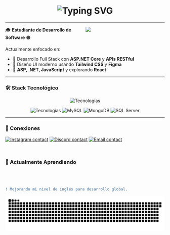 <h1 align="center">
  <img src="https://readme-typing-svg.herokuapp.com?font=Fira+Code&size=30&pause=1000&color=f73333b0&center=true&vCenter=true&width=700&lines=Hola%2C+Soy+Ronny+De+Le%C3%B3n;Desarrollador+Web+Junior;+Aprendizaje+continuo" alt="Typing SVG" />
</h1>

---


<p><img align="right" src="https://media.tenor.com/2P7N3XLLc6EAAAAj/anime.gif" width="250"/></p>

🎓 **Estudiante de Desarrollo de Software** 🟠

Actualmente enfocado en:

- 🧩 Desarrollo Full Stack con **ASP.NET Core** y **APIs RESTful**
- 🎨 Diseño UI moderno usando **Tailwind CSS** y **Figma**
- 🌱 **ASP, .NET, JavaScript** y explorando **React**

---

### 🛠️ Stack Tecnológico

<p align="center">
  <img src="https://skillicons.dev/icons?i=html,css,js,tailwind,cs,bootstrap,dotnet,py,flask" alt="Tecnologías" />
</p>
<p align="center">
<img src="https://skillicons.dev/icons?i=firebase,figma,git,github,vscode,visualstudio" alt="Tecnologías" />
    <img src="https://cdn.jsdelivr.net/gh/devicons/devicon/icons/mysql/mysql-original.svg" alt="MySQL" width="40" height="40"/>
  <img src="https://cdn.jsdelivr.net/gh/devicons/devicon/icons/mongodb/mongodb-original.svg" alt="MongoDB" width="40" height="40"/>
  <img src="https://cdn.jsdelivr.net/gh/devicons/devicon/icons/microsoftsqlserver/microsoftsqlserver-plain-wordmark.svg" alt="SQL Server" width="40" height="40"/>
</p>

---

### 👤 Conexiones

<p align="left">
   <a href="https://www.instagram.com/abreuronny_/?igsh=MTR3b2EzMWluZHZucQ%3D%3D&utm_source=qr" target="blank"> <img src="https://skillicons.dev/icons?i=instagram" alt="Instagram contact" /></a>
  <a href="https://discordapp.com/users/_slimreaperr" target="blank"> <img src="https://skillicons.dev/icons?i=discord" alt="Discord contact" /></a>
 <a href="mailto:dleonabreuronny@gmail.com" target="_blank"> <img src="https://skillicons.dev/icons?i=gmail" alt="Email contact" /></a>

</p>
<br>

### 🌱 Actualmente Aprendiendo

```diff



! Mejorando mi nivel de inglés para desarrollo global.

```
![snake gif](https://github.com/Ronny-Abreu/Ronny-Abreu/blob/output/github-snake-dark.svg)

